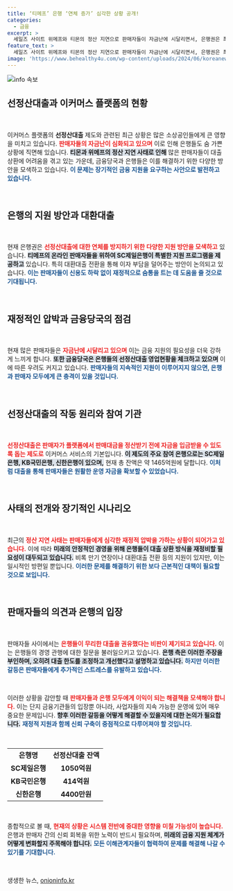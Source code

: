 ```yaml
---
title: ‘티메프’ 은행 ‘연체 증가’ 심각한 상황 공개!
categories:
  - 금융
excerpt: >
  세일즈 사이트 위메프와 티몬의 정산 지연으로 판매자들이 자금난에 시달리면서, 은행권은 최대 1년의 만기 연장과 이자 전액 지원 방안을 검토 중입니다. SC제일은행은 긴급 대출 전환과 분할상환 방식을 제안하며 지원에 나섰지만, 사태 장기화 시 추가 손실 우려가 커지고 있습니다.
feature_text: >
  세일즈 사이트 위메프와 티몬의 정산 지연으로 판매자들이 자금난에 시달리면서, 은행권은 최대 1년의 만기 연장과 이자 전액 지원 방안을 검토 중입니다. SC제일은행은 긴급 대출 전환과 분할상환 방식을 제안하며 지원에 나섰지만, 사태 장기화 시 추가 손실 우려가 커지고 있습니다.
image: 'https://www.behealthy4u.com/wp-content/uploads/2024/06/koreanews.jpg'
---
```


<p><img src="https://www.behealthy4u.com/wp-content/uploads/2024/06/koreanews.jpg" alt="info 속보" /></p>

<h2 data-ke-size="size26">선정산대출과 이커머스 플랫폼의 현황</h2>

<p data-ke-size="size16">&nbsp;</p>

<p>이커머스 플랫폼의 <strong>선정산대출</strong> 제도와 관련된 최근 상황은 많은 소상공인들에게 큰 영향을 미치고 있습니다. <strong><b><span style="color: #ee2323;">판매자들의 자금난이 심화되고 있으며</span></b></strong> 이로 인해 은행들도 숨 가쁜 상황에 직면해 있습니다. <strong><b><span style="background-color: #21538527;">티몬과 위메프의 정산 지연 사태로 인해</span></b></strong> 많은 판매자들이 대출 상환에 어려움을 겪고 있는 가운데, 금융당국과 은행들은 이를 해결하기 위한 다양한 방안을 모색하고 있습니다. <strong><b><span style="color: #1a5490;">이 문제는 장기적인 금융 지원을 요구하는 사안으로 발전하고 있습니다.</span></b></strong></p>

<p data-ke-size="size16">&nbsp;</p>

<h2 data-ke-size="size26">은행의 지원 방안과 대환대출</h2>

<p data-ke-size="size16">&nbsp;</p>

<p>현재 은행권은 <strong><b><span style="color: #ee2323;">선정산대출에 대한 연체를 방지하기 위한 다양한 지원 방안을 모색하고</span></b></strong> 있습니다. <strong><b><span style="background-color: #21538527;">티메프의 온라인 판매자들을 위하여 SC제일은행이 특별한 지원 프로그램을 제공하고</span></b></strong> 있습니다. 특히 대환대출 전환을 통해 이자 부담을 덜어주는 방안이 논의되고 있습니다. <strong><b><span style="color: #1a5490;">이는 판매자들이 신용도 하락 없이 재정적으로 숨통을 트는 데 도움을 줄 것으로 기대됩니다.</span></b></strong></p>

<p data-ke-size="size16">&nbsp;</p>

<h2 data-ke-size="size26">재정적인 압박과 금융당국의 점검</h2>

<p data-ke-size="size16">&nbsp;</p>

<p>현재 많은 판매자들은 <strong><b><span style="color: #ee2323;">자금난에 시달리고 있으며</span></b></strong> 이는 금융 지원의 필요성을 더욱 강하게 느끼게 합니다. <strong><b><span style="background-color: #21538527;">또한 금융당국은 은행들의 선정산대출 영업현황을 체크하고 있으며</span></b></strong> 이에 따른 우려도 커지고 있습니다. <strong><b><span style="color: #1a5490;">판매자들의 지속적인 지원이 이루어지지 않으면, 은행과 판매자 모두에게 큰 충격이 있을 것입니다.</span></b></strong></p>

<p data-ke-size="size16">&nbsp;</p>

<h2 data-ke-size="size26">선정산대출의 작동 원리와 참여 기관</h2>

<p data-ke-size="size16">&nbsp;</p>

<p><strong><b><span style="color: #ee2323;">선정산대출은 판매자가 플랫폼에서 판매대금을 정산받기 전에 자금을 입금받을 수 있도록 돕는 제도로</span></b></strong> 이커머스 서비스의 기본입니다. <strong><b><span style="background-color: #21538527;">이 제도의 주요 참여 은행으로는 SC제일은행, KB국민은행, 신한은행이 있으며,</span></b></strong> 현재 총 잔액은 약 1465억원에 달합니다. <strong><b><span style="color: #1a5490;">이처럼 대출을 통해 판매자들은 원활한 운영 자금을 확보할 수 있었습니다.</span></b></strong></p>

<p data-ke-size="size16">&nbsp;</p>

<h2 data-ke-size="size26">사태의 전개와 장기적인 시나리오</h2>

<p data-ke-size="size16">&nbsp;</p>

<p>최근의 <strong><b><span style="color: #ee2323;">정산 지연 사태는 판매자들에게 심각한 재정적 압박을 가하는 상황이 되어가고 있습니다.</span></b></strong> 이에 따라 <strong><b><span style="background-color: #21538527;">미래의 안정적인 경영을 위해 은행들이 대출 상환 방식을 재정비할 필요성이 대두되고 있습니다.</span></b></strong> 비록 만기 연장이나 대환대출 전환 등의 지원이 있지만, 이는 일시적인 방편일 뿐입니다. <strong><b><span style="color: #1a5490;">이러한 문제를 해결하기 위한 보다 근본적인 대책이 필요할 것으로 보입니다.</span></b></strong></p>

<p data-ke-size="size16">&nbsp;</p>

<h2 data-ke-size="size26">판매자들의 의견과 은행의 입장</h2>

<p data-ke-size="size16">&nbsp;</p>

<p>판매자들 사이에서는 <strong><b><span style="color: #ee2323;">은행들이 무리한 대출을 권유했다는 비판이 제기되고 있습니다.</span></b></strong> 이는 은행들의 경영 관행에 대한 질문을 불러일으키고 있습니다. <strong><b><span style="background-color: #21538527;">은행 측은 이러한 주장을 부인하며, 오히려 대출 한도를 조정하고 개선했다고 설명하고 있습니다.</span></b></strong> <strong><b><span style="color: #1a5490;">하지만 이러한 갈등은 판매자들에게 추가적인 스트레스를 유발하고 있습니다.</span></b></strong></p>

<p data-ke-size="size16">&nbsp;</p>

<p>이러한 상황을 감안할 때 <strong><b><span style="color: #ee2323;">판매자들과 은행 모두에게 이익이 되는 해결책을 모색해야 합니다.</span></b></strong> 이는 단지 금융기관들의 입장뿐 아니라, 사업자들의 지속 가능한 운영에 있어 매우 중요한 문제입니다. <strong><b><span style="background-color: #21538527;">향후 이러한 갈등을 어떻게 해결할 수 있을지에 대한 논의가 필요합니다.</span></b></strong> <strong><b><span style="color: #1a5490;">재정적 지원과 함께 신뢰 구축이 중점적으로 다루어져야 할 것입니다.</span></b></strong></p>

<p data-ke-size="size16">&nbsp;</p>

<table>
    <tr>
        <td style="text-align: center; height: 17px;"><b>은행명</b></td>
        <td style="text-align: center; height: 17px;"><b>선정산대출 잔액</b></td>
    </tr>
    <tr>
        <td style="text-align: center; height: 17px;"><b>SC제일은행</b></td>
        <td style="text-align: center; height: 17px;"><b>1050억원</b></td>
    </tr>
    <tr>
        <td style="text-align: center; height: 17px;"><b>KB국민은행</b></td>
        <td style="text-align: center; height: 17px;"><b>414억원</b></td>
    </tr>
    <tr>
        <td style="text-align: center; height: 17px;"><b>신한은행</b></td>
        <td style="text-align: center; height: 17px;"><b>4400만원</b></td>
    </tr>
</table>

<p data-ke-size="size16">&nbsp;</p>

<p>종합적으로 볼 때, <strong><b><span style="color: #ee2323;">현재의 상황은 시스템 전반에 중대한 영향을 미칠 가능성이 높습니다.</span></b></strong> 은행과 판매자 간의 신뢰 회복을 위한 노력이 반드시 필요하며, <strong><b><span style="background-color: #21538527;">미래의 금융 지원 체계가 어떻게 변화할지 주목해야 합니다.</span></b></strong> <strong><b><span style="color: #1a5490;">모든 이해관계자들이 협력하여 문제를 해결해 나갈 수 있기를 기대합니다.</span></b></strong></p>

<p data-ke-size="size16">&nbsp;</p>
생생한 뉴스, <a href="https://onioninfo.kr" rel="dofollow">onioninfo.kr</a>


